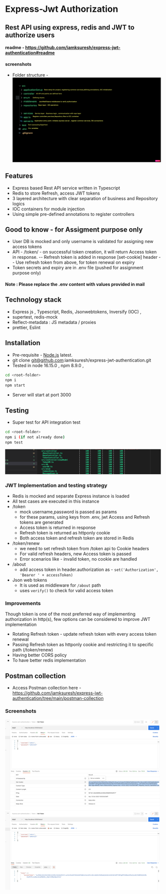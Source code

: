 # Express-Jwt Authorization
## Rest API using express, redis and JWT to authorize users

#### readme - https://github.com/iamksuresh/express-jwt-authentication#readme

#### screenshots
-   Folder structure - ![folder structure](https://github.com/iamksuresh/express-jwt-authentication/blob/main/screenshots/folder_structure.png)


## Features
- Express based Rest API service written in Typescript
- Redis to store Refresh, access JWT tokens
- 3 layered architecture with clear separation of business and Repository logics
- IOC containers for module injection
- Using simple pre-defined annotations to register controllers

## Good to know - for Assigment purpose only
-   User DB is mocked and only username is validated for assigning new access tokens
-   API - /token/ - on successful token creation, it will return Access token in response.
--  Refresh token is added in response [set-cookie] header
-- Use refresh token from above, for token renewal on expiry
-  Token secrets and expiry are in .env file (pushed for assignment purpose only)

#### Note : Please replace the .env content with values provided in mail

## Technology stack
-   Express js , Typescript, Redis, Jsonwebtokens, Inversify (IOC) , 
-   supertest, redis-mock
-   Reflect-metadata : JS metadata / proxies
-   prettier, Eslint

## Installation
-  Pre-requisite - [Node.js](https://nodejs.org/) latest. 
-  git clone git@github.com:iamksuresh/express-jwt-authentication.git
-  Tested in node 16.15.0 , npm 8.9.0 , 

```sh
cd <root-folder>
npm i
npm start
```
- Server will start at port 3000

## Testing
-   Super test for API integration test
```sh
cd <root-folder>
npm i (if not already done)
npm test
```
![Test coverage](https://github.com/iamksuresh/express-jwt-authentication/blob/main/screenshots/test-coverage.png)

###  JWT Implementation and testing strategy 
- Redis is mocked and separate Express instance is loaded
- All test cases are executed in this instance
- /token
    - mock username,password is passed as params
    - for these params, using keys from .env, jwt Access and Refresh tokens are generated
    - Access token is returned in response
    - Refresh token is returned as httponly cookie
    - Both access token and refresh token are stored in Redis
- /token/renew
    - we need to set refresh token from /token api to Cookie headers
    - For valid refresh headers, new Access token is passed
    - Error scenarios like - invalid token, no cookie are handled
- /about
    - add access token in header.authorization as - 
    ``set('Authorization', 'Bearer ' + accessToken) ``
- Json web tokens
    - It is used as middleware for `/about` path
    - uses `verify()` to check for valid access token
### Improvements

Though token is one of the most preferred way of implementing authorization in http(s), few options can be considered to improve JWT implementation
-  Rotating Refresh token - update refresh token with every access token renewal
-  Passing Refresh token as httponly cookie and restricting it to specific path (/token/renew)
-  Having better CORS policy
-  To have better redis implementation

## Postman collection
- Access Postman collection here -  https://github.com/iamksuresh/express-jwt-authentication/tree/main/postman-collection

### Screenshots

![refresh token](https://github.com/iamksuresh/express-jwt-authentication/blob/main/screenshots/httponly-refresh-token-cookie.png)
![/token](https://github.com/iamksuresh/express-jwt-authentication/blob/main/screenshots/token-api.png)
